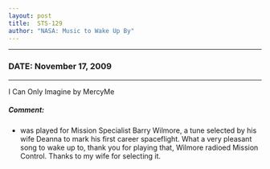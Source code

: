 ```yaml
---
layout: post
title:  STS-129
author: "NASA: Music to Wake Up By"
---
```


----
### DATE: November 17, 2009
----
I Can Only Imagine by MercyMe

##### Comment:
* was played for Mission Specialist Barry Wilmore, a tune selected by his wife Deanna to mark his first career spaceflight. What a very pleasant song to wake up to, thank you for playing that, Wilmore radioed Mission Control. Thanks to my wife for selecting it.

